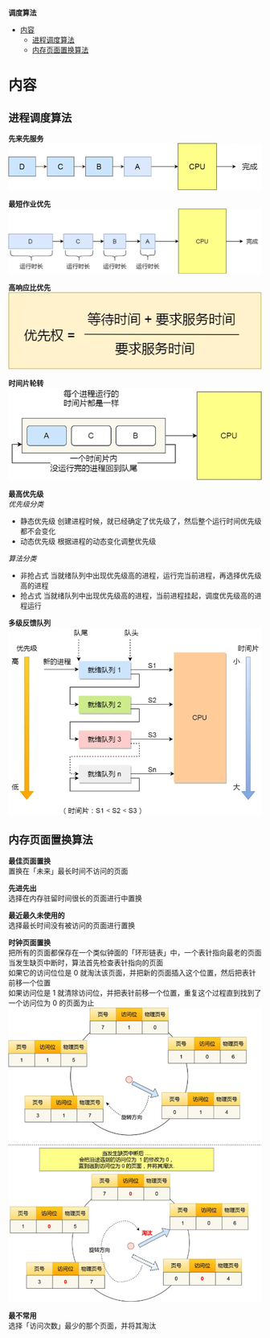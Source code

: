 **调度算法**
- [内容](#内容)
  - [进程调度算法](#进程调度算法)
  - [内存页面置换算法](#内存页面置换算法)

# 内容 #
## 进程调度算法 ##
**先来先服务**  
![](./images/schedule_process_fcfs.webp)

**最短作业优先**  
![](./images/schedule_process_sjf.webp)  

**高响应比优先**  
![](./images/schedule_process_hrrn.webp)

**时间片轮转**  
![](./images/schedule_process_rr.webp)

**最高优先级**  
*优先级分类*  
- 静态优先级 创建进程时候，就已经确定了优先级了，然后整个运行时间优先级都不会变化
- 动态优先级 根据进程的动态变化调整优先级

*算法分类*  
- 非抢占式 当就绪队列中出现优先级高的进程，运行完当前进程，再选择优先级高的进程
- 抢占式 当就绪队列中出现优先级高的进程，当前进程挂起，调度优先级高的进程运行

**多级反馈队列**  
![](./images/schedule_process_mfq.webp)  

## 内存页面置换算法 ##
**最佳页面置换**  
置换在「未来」最长时间不访问的页面

**先进先出**  
选择在内存驻留时间很长的页面进行中置换

**最近最久未使用的**  
选择最长时间没有被访问的页面进行置换

**时钟页面置换**  
把所有的页面都保存在一个类似钟面的「环形链表」中，一个表针指向最老的页面  
当发生缺页中断时，算法首先检查表针指向的页面  
如果它的访问位位是 0 就淘汰该页面，并把新的页面插入这个位置，然后把表针前移一个位置  
如果访问位是 1 就清除访问位，并把表针前移一个位置，重复这个过程直到找到了一个访问位为 0 的页面为止  
![](./images/schedule_page_clock_1.webp)

**最不常用**  
选择「访问次数」最少的那个页面，并将其淘汰
